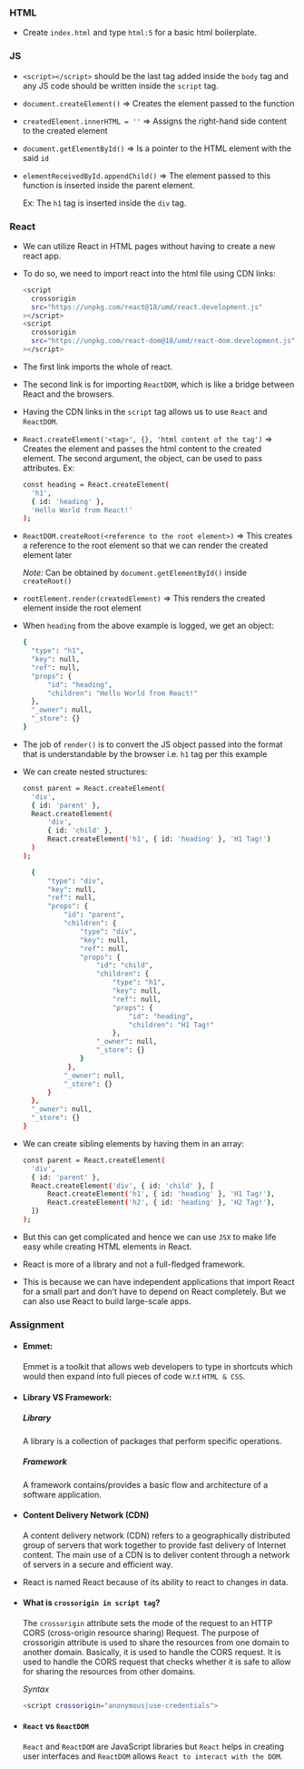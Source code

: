 ### HTML

- Create `index.html` and type `html:5` for a basic html boilerplate.

### JS

- `<script></script>` should be the last tag added inside the `body` tag and any JS code should be written inside the `script` tag.
- `document.createElement()` => Creates the element passed to the function
- `createdElement.innerHTML = ''` => Assigns the right-hand side content to the created element
- `document.getElementById()` => Is a pointer to the HTML element with the said `id`
- `elementReceivedById.appendChild()` => The element passed to this function is inserted inside the parent element.

  Ex: The `h1` tag is inserted inside the `div` tag.

### React

- We can utilize React in HTML pages without having to create a new react app.
- To do so, we need to import react into the html file using CDN links:
  ```sh
  <script
    crossorigin
    src="https://unpkg.com/react@18/umd/react.development.js"
  ></script>
  <script
    crossorigin
    src="https://unpkg.com/react-dom@18/umd/react-dom.development.js"
  ></script>
  ```
- The first link imports the whole of react.
- The second link is for importing `ReactDOM`, which is like a bridge between React and the browsers.
- Having the CDN links in the `script` tag allows us to use `React` and `ReactDOM`.
- `React.createElement('<tag>', {}, 'html content of the tag')` => Creates the element and passes the html content to the created element. The second argument, the object, can be used to pass attributes.
  Ex:

  ```sh
  const heading = React.createElement(
    'h1',
    { id: 'heading' },
    'Hello World from React!'
  );

  ```

- `ReactDOM.createRoot(<reference to the root element>)` => This creates a reference to the root element so that we can render the created element later

  _Note:_ Can be obtained by `document.getElementById()` inside `createRoot()`

- `rootElement.render(createdElement)` => This renders the created element inside the root element
- When `heading` from the above example is logged, we get an object:

  ```sh
  {
    "type": "h1",
    "key": null,
    "ref": null,
    "props": {
        "id": "heading",
        "children": "Hello World from React!"
    },
    "_owner": null,
    "_store": {}
  }
  ```

- The job of `render()` is to convert the JS object passed into the format that is understandable by the browser i.e. `h1` tag per this example
- We can create nested structures:

  ```sh
  const parent = React.createElement(
    'div',
    { id: 'parent' },
    React.createElement(
        'div',
        { id: 'child' },
        React.createElement('h1', { id: 'heading' }, 'H1 Tag!')
    )
  );
  ```

  ```sh
    {
        "type": "div",
        "key": null,
        "ref": null,
        "props": {
            "id": "parent",
            "children": {
                "type": "div",
                "key": null,
                "ref": null,
                "props": {
                    "id": "child",
                    "children": {
                        "type": "h1",
                        "key": null,
                        "ref": null,
                        "props": {
                            "id": "heading",
                            "children": "H1 Tag!"
                        },
                    "_owner": null,
                    "_store": {}
                }
             },
            "_owner": null,
            "_store": {}
        }
    },
    "_owner": null,
    "_store": {}
  }
  ```

- We can create sibling elements by having them in an array:
  ```sh
  const parent = React.createElement(
    'div',
    { id: 'parent' },
    React.createElement('div', { id: 'child' }, [
        React.createElement('h1', { id: 'heading' }, 'H1 Tag!'),
        React.createElement('h2', { id: 'heading' }, 'H2 Tag!'),
    ])
  );
  ```
- But this can get complicated and hence we can use `JSX` to make life easy while creating HTML elements in React.

- React is more of a library and not a full-fledged framework.
- This is because we can have independent applications that import React for a small part and don't have to depend on React completely. But we can also use React to build large-scale apps.

### Assignment

- #### Emmet:
  Emmet is a toolkit that allows web developers to type in shortcuts which would then expand into full pieces of code w.r.t `HTML & CSS`.
- #### Library VS Framework:
  ##### Library
  A library is a collection of packages that perform specific operations.
  ##### Framework
  A framework contains/provides a basic flow and architecture of a software application.
- #### Content Delivery Network (CDN)
  A content delivery network (CDN) refers to a geographically distributed group of servers that work together to provide fast delivery of Internet content. The main use of a CDN is to deliver content through a network of servers in a secure and efficient way.
- React is named React because of its ability to react to changes in data.
- #### What is `crossorigin in script tag`?

  The `crossorigin` attribute sets the mode of the request to an HTTP CORS (cross-origin resource sharing) Request.
  The purpose of crossorigin attribute is used to share the resources from one domain to another domain. Basically, it is used to handle the CORS request. It is used to handle the CORS request that checks whether it is safe to allow for sharing the resources from other domains.

  _Syntax_

  ```sh
  <script crossorigin="anonymous|use-credentials">
  ```
- #### `React` vs `ReactDOM`
  `React` and `ReactDOM` are JavaScript libraries but `React` helps in creating user interfaces and `ReactDOM` allows `React to interact with the DOM`.
